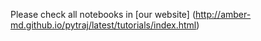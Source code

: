 Please check all notebooks in [our website] (http://amber-md.github.io/pytraj/latest/tutorials/index.html)
